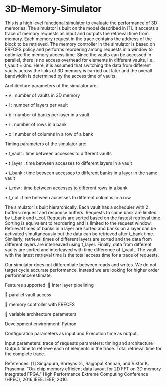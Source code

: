 # 3D-Memory-Simulator

This is a high level functional simulator to evaluate the performance of 3D memories. The simulator is built on the model described in [1]. It accepts a trace of memory requests as input and outputs the retrieval time from memory. Each memory request in the trace contains the address of the block to be retrieved. The memory controller in the simulator is based on FRFCFS policy and performs reordering among requests in a window to optimize the memory access time. Since the vaults can be accessed in parallel, there is no access overhead for elements in different vaults, i.e., t_vault = 0ns. Here, it is assumed that switching the data from different vaults across the links of 3D memory is carried out later and the overall bandwidth is determined by the access time of vaults. 

Architecture parameters of the simulator are:

• v : number of vaults in 3D memory

• l : number of layers per vault

• b : number of banks per layer in a vault

• r : number of rows in a bank

• c : number of columns in a row of a bank

Timing parameters of the simulator are:

• t_vault : time between accesses to different vaults

• t_layer : time between accesses to different layers in a vault

• t_bank : time between accesses to different banks in a layer in the same vault

• t_row : time between accesses to different rows in a bank

• t_col : time between accesses to different columns in a row

The simulator is built hierarchically. Each vault has a scheduler with 2 buffers: request and response buffers. Requests to same bank are limited by t_bank and t_col. Requests are sorted based on the fastest retrieval time. Sorting is equivalent to reordering and is limited to the request window. Retrieval times of banks in a layer are sorted and banks on a layer can be activated simultaneously but the data can be retrieved after t_bank time. Similarly, retrieval times of different layers are sorted and the data from different layers are interleaved using t_layer. Finally, data from different vaults are sorted and interleaved with time difference of t_vault. The vault with the latest retrieval time is the total access time for a trace of requests.

Our simulator does not differentiate between reads and writes. We do not target cycle accurate performance, instead we are looking for higher order performance estimate.

Features supported:
 inter layer pipelining

 parallel vault access

 memory controller with FRFCFS

 variable architecture parameters

Development environment: Python

Configuration parameters as input and Execution time as output.

Input parameters: trace of requests parameters: timing and architecture
Output: time to retrieve each of elements in the trace. Total retrieval time for the complete trace. 

References:
[1] Singapura, Shreyas G., Rajgopal Kannan, and Viktor K. Prasanna. "On-chip memory efficient data layout for 2D FFT on 3D memory integrated FPGA." High Performance Extreme Computing Conference (HPEC), 2016 IEEE. IEEE, 2016.
